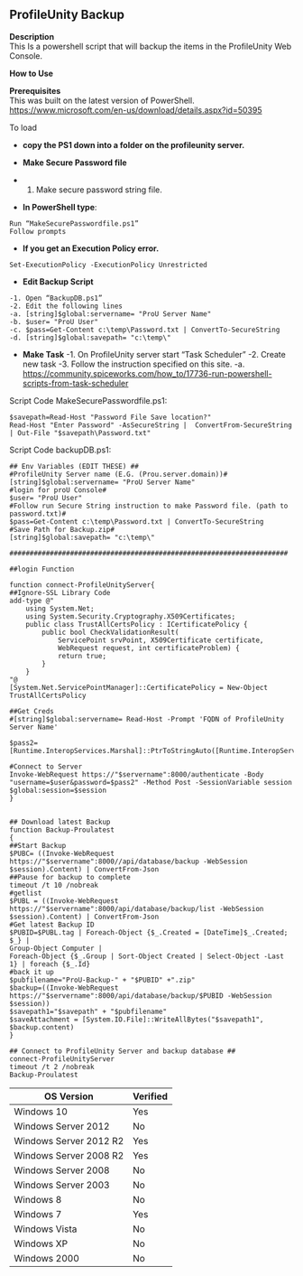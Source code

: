## ProfileUnity Backup <br>

**Description** <br>
This Is a powershell script that will backup the items in the ProfileUnity Web Console.<br>

**How to Use** <br>

**Prerequisites** <br>
This was built on the latest version of PowerShell.<br>
https://www.microsoft.com/en-us/download/details.aspx?id=50395

To load 
- **copy the PS1 down into a folder on the profileunity server.**
- **Make Secure Password file**
- 1.	Make secure password string file.

- **In PowerShell type**:
````
Run “MakeSecurePasswordfile.ps1”
Follow prompts
````
- **If you get an Execution Policy error.**
````
Set-ExecutionPolicy -ExecutionPolicy Unrestricted
````
- **Edit Backup Script**
````
-1.	Open “BackupDB.ps1”
-2.	Edit the following lines
-a.	[string]$global:servername= "ProU Server Name"
-b.	$user= "ProU User"
-c.	$pass=Get-Content c:\temp\Password.txt | ConvertTo-SecureString
-d.	[string]$global:savepath= "c:\temp\"
````
- **Make Task**
-1.	On ProfileUnity server start “Task Scheduler”
-2.	Create new task
-3.	Follow the instruction specified on this site.
-a.	https://community.spiceworks.com/how_to/17736-run-powershell-scripts-from-task-scheduler


Script Code MakeSecurePasswordfile.ps1:
````
$savepath=Read-Host "Password File Save location?" 
Read-Host "Enter Password" -AsSecureString |  ConvertFrom-SecureString | Out-File "$savepath\Password.txt"
````



Script Code backupDB.ps1:
````
## Env Variables (EDIT THESE) ##
#ProfileUnity Server name (E.G. (Prou.server.domain))#
[string]$global:servername= "ProU Server Name"
#login for proU Console#
$user= "ProU User"
#Follow run Secure String instruction to make Password file. (path to password.txt)#
$pass=Get-Content c:\temp\Password.txt | ConvertTo-SecureString
#Save Path for Backup.zip#
[string]$global:savepath= "c:\temp\"

#####################################################################

##login Function

function connect-ProfileUnityServer{
##Ignore-SSL Library Code
add-type @"
    using System.Net;
    using System.Security.Cryptography.X509Certificates;
    public class TrustAllCertsPolicy : ICertificatePolicy {
        public bool CheckValidationResult(
            ServicePoint srvPoint, X509Certificate certificate,
            WebRequest request, int certificateProblem) {
            return true;
        }
    }
"@
[System.Net.ServicePointManager]::CertificatePolicy = New-Object TrustAllCertsPolicy

##Get Creds
#[string]$global:servername= Read-Host -Prompt 'FQDN of ProfileUnity Server Name'

$pass2=[Runtime.InteropServices.Marshal]::PtrToStringAuto([Runtime.InteropServices.Marshal]::SecureStringToBSTR($pass))

#Connect to Server
Invoke-WebRequest https://"$servername":8000/authenticate -Body "username=$user&password=$pass2" -Method Post -SessionVariable session
$global:session=$session
}


## Download latest Backup
function Backup-Proulatest
{
##Start Backup
$PUBC= ((Invoke-WebRequest https://"$servername":8000//api/database/backup -WebSession $session).Content) | ConvertFrom-Json
##Pause for backup to complete
timeout /t 10 /nobreak
#getlist
$PUBL = ((Invoke-WebRequest https://"$servername":8000/api/database/backup/list -WebSession $session).Content) | ConvertFrom-Json
#Get latest Backup ID
$PUBID=$PUBL.tag | Foreach-Object {$_.Created = [DateTime]$_.Created; $_} | 
Group-Object Computer | 
Foreach-Object {$_.Group | Sort-Object Created | Select-Object -Last 1} | foreach {$_.Id}
#back it up
$pubfilename="ProU-Backup-" + "$PUBID" +".zip"
$backup=((Invoke-WebRequest https://"$servername":8000/api/database/backup/$PUBID -WebSession $session))
$savepath1="$savepath" + "$pubfilename"
$saveAttachment = [System.IO.File]::WriteAllBytes("$savepath1", $backup.content)
}

## Connect to ProfileUnity Server and backup database ##
connect-ProfileUnityServer
timeout /t 2 /nobreak
Backup-Proulatest

````




| OS Version  | Verified |
| ------------- | ------------- |
|Windows 10 | Yes |
|Windows Server 2012 | No |
|Windows Server 2012 R2 | Yes |
|Windows Server 2008 R2 | Yes |
|Windows Server 2008 | No |
|Windows Server 2003 | No |
|Windows 8 | No |
|Windows 7 | Yes |
|Windows Vista | No |
|Windows XP | No |
|Windows 2000 | No |
